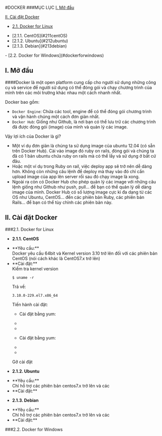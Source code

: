 #DOCKER
###MỤC LỤC
[I. Mở đầu](#modau)


[II. Cài đặt Docker](#caidatdocker)

- [2.1. Docker for Linux](#dockerforlinux)
<ul>
<li>		[2.1.1. CentOS](#211centOS)</li>
<li>		[2.1.2. Ubuntu](#212ubuntu)</li>
<li>		[2.1.3. Debian](#213debian)</li>
</ul>
- [2.2. Docker for Windows](#dockerforwindows) 

<a name="modau"></a>
## I. Mở đầu

####Docker là một open platform cung cấp cho người sử dụng những công cụ và service để người sử dụng có thể đóng gói và chạy chương trình của mình trên các môi trường khác nhau một cách nhanh nhất. 

Docker bao gồm:

- `Docker Engine`: Chứa các tool, engine để có thể đóng gói chương trình và vận hành chúng một cách đơn giản nhất.
- `Docker Hub`: Giống như Github, là nơi bạn có thể lưu trữ các chương trình đã được đóng gói (image) của mình và quản lý các image.

Vậy lợi ích của Docker là gì? 

- Một ví dụ đơn giản là chúng ta sử dụng image của ubuntu 12.04 (có sẵn trên Docker Hub). Cài vào image đó ruby on rails, đóng gói và chúng ta đã có 1 bản ubuntu chứa ruby on rails mà có thể lấy và sử dụng ở bất cứ đâu. 
- Hoặc một ví dụ trong Ruby on rail, việc deploy app sẽ trở nên dễ dàng hơn. Không còn những câu lệnh để deploy mà thay vào đó chỉ cần upload image của app lên server rồi sau đó chạy image là xong. 
- Ngoài ra còn có Docker Hub cho phép quản lý các image với những câu lệnh giống như Github như push, pull... để bạn có thể quản lý dễ dàng image của mình. Docker Hub có số lượng image cực kì đa dạng từ các OS như Ubuntu, CentOS... đến các phiên bản Ruby, các phiên bản Rails... để bạn có thể tùy chỉnh các phiên bản này.

<a name="caidatdocker"></a>
## II. Cài đặt Docker

<a name="dockerforlinux"></a>
###2.1. Docker for Linux

<a name="211centOS"></a>
- **2.1.1. CentOS**
<ul>
<li>**Yêu cầu:**</li>
Docker yêu cầu 64bit và Kernel version 3.10 trở lên đối với các phiên bản CentOS (nói cách khác là CentOS7.x trở lên) 
<li>**Cài đặt:**</li>
Kiểm tra kernel version

    $ uname -r

Trả về:

    3.10.0-229.el7.x86_64

Tiến hành cài đặt:

- Cài đặt bằng yum:
<ul>
<li></li>
<li></li>
</ul>


- Cài đặt bằng yum:
<ul>
<li></li>
<li></li>
</ul>

Gỡ cài đặt
</ul>

<a name="212ubuntu"></a>
- **2.1.2. Ubuntu**
<ul>
<li>**Yêu cầu:**</li>
Chỉ hỗ trợ các phiên bản centos7.x trở lên và các 
<li>**Cài đặt:**</li>
</ul>

<a name="213debian"></a>
- **2.1.3. Debian**
<ul>
<li>**Yêu cầu:**</li>
Chỉ hỗ trợ các phiên bản centos7.x trở lên và các 
<li>**Cài đặt:**</li>
</ul>

<a name="dockerforwindows"></a>
###2.2. Docker for Windows